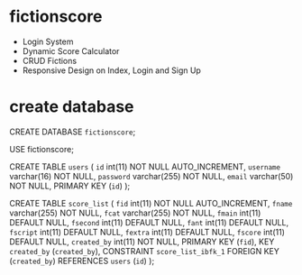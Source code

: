 # fictionscore
* Login System
* Dynamic Score Calculator
* CRUD Fictions
* Responsive Design on Index, Login and Sign Up

# create database
CREATE DATABASE `fictionscore`;

USE fictionscore;

CREATE TABLE `users` (
  `id` int(11) NOT NULL AUTO_INCREMENT,
  `username` varchar(16) NOT NULL,
  `password` varchar(255) NOT NULL,
  `email` varchar(50) NOT NULL,
  PRIMARY KEY (`id`)
);

CREATE TABLE `score_list` (
  `fid` int(11) NOT NULL AUTO_INCREMENT,
  `fname` varchar(255) NOT NULL,
  `fcat` varchar(255) NOT NULL,
  `fmain` int(11) DEFAULT NULL,
  `fsecond` int(11) DEFAULT NULL,
  `fant` int(11) DEFAULT NULL,
  `fscript` int(11) DEFAULT NULL,
  `fextra` int(11) DEFAULT NULL,
  `fscore` int(11) DEFAULT NULL,
  `created_by` int(11) NOT NULL,
  PRIMARY KEY (`fid`),
  KEY `created_by` (`created_by`),
  CONSTRAINT `score_list_ibfk_1` FOREIGN KEY (`created_by`) REFERENCES `users` (`id`)
);
